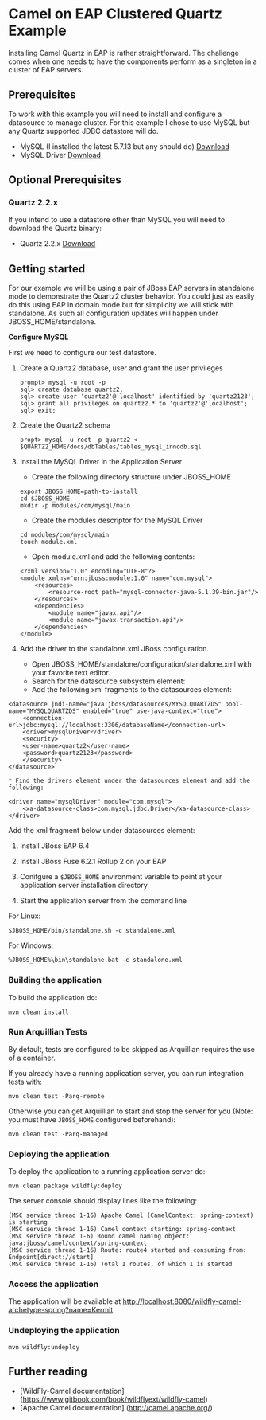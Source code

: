 # Camel on EAP Clustered Quartz Example

Installing Camel Quartz in EAP is rather straightforward.  The challenge comes when one needs to have the components perform as a singleton in a cluster of EAP servers.

## Prerequisites
To work with this example you will need to install and configure a datasource to manage cluster.  For this example I chose to use MySQL but any Quartz supported JDBC datastore will do.

* MySQL (I installed the latest 5.7.13 but any should do) [Download](http://dev.mysql.com/downloads/mysql/ "MySQL Download")  
* MySQL Driver [Download](https://dev.mysql.com/downloads/connector/j/ "MySQL Driver Download") 

## Optional Prerequisites

### Quartz 2.2.x

If you intend to use a datastore other than MySQL you will need to download the Quartz binary:

* Quartz 2.2.x [Download](http://d2zwv9pap9ylyd.cloudfront.net/quartz-2.2.3-distribution.tar.gz "Download")  

## Getting started

For our example we will be using a pair of JBoss EAP servers in standalone mode to demonstrate the Quartz2 cluster behavior.  You could just as easily do this using EAP in domain mode but for simplicity we will stick with standalone.  As such all configuration updates will happen under JBOSS_HOME/standalone.  

**Configure MySQL**

First we need to configure our test datastore.

1. Create a Quartz2 database, user and grant the user privileges
    
    ```
    prompt> mysql -u root -p
    sql> create database quartz2;
    sql> create user 'quartz2'@'localhost' identified by 'quartz2123';
    sql> grant all privileges on quartz2.* to 'quartz2'@'localhost';
    sql> exit;
    ```

2. Create the Quartz2 schema

    ```
	propt> mysql -u root -p quartz2 < $QUARTZ2_HOME/docs/dbTables/tables_mysql_innodb.sql
    ```

3. Install the MySQL Driver in the Application Server
    * Create the following directory structure under JBOSS_HOME

    ```
	export JBOSS_HOME=path-to-install
	cd $JBOSS_HOME
	mkdir -p modules/com/mysql/main
    ```
    * Create the modules descriptor for the MySQL Driver

    ```
    cd modules/com/mysql/main
    touch module.xml
    ```
    
    * Open module.xml and add the following contents:
    
    ```
    <?xml version="1.0" encoding="UTF-8"?>
    <module xmlns="urn:jboss:module:1.0" name="com.mysql">
        <resources>
            <resource-root path="mysql-connector-java-5.1.39-bin.jar"/>
        </resources>
        <dependencies>
            <module name="javax.api"/>
            <module name="javax.transaction.api"/>
        </dependencies>
    </module>
    ```

4. Add the driver to the standalone.xml JBoss configuration.  
    * Open JBOSS_HOME/standalone/configuration/standalone.xml with your favorite text editor. 
    * Search for the datasource subsystem element: <subsystem xmlns="urn:jboss:domain:datasources:1.2">
    * Add the following xml fragments to the datasources element:
```
<datasource jndi-name="java:jboss/datasources/MYSQLQUARTZDS" pool-name="MYSQLQUARTZDS" enabled="true" use-java-context="true">
    <connection-url>jdbc:mysql://localhost:3306/databaseName</connection-url>
    <driver>mysqlDriver</driver>
    <security>
    <user-name>quartz2</user-name>
    <password>quartz2123</password>
    </security>
</datasource>
```
    * Find the drivers element under the datasources element and add the following:
```
<driver name="mysqlDriver" module="com.mysql">
    <xa-datasource-class>com.mysql.jdbc.Driver</xa-datasource-class>
</driver>
```
    

Add the xml fragment below under datasources element:

1. Install JBoss EAP 6.4

1. Install JBoss Fuse 6.2.1 Rollup 2 on your EAP

2. Conifgure a `$JBOSS_HOME` environment variable to point at your application server installation directory

3. Start the application server from the command line

For Linux:

`$JBOSS_HOME/bin/standalone.sh -c standalone.xml`

For Windows:

`%JBOSS_HOME%\bin\standalone.bat -c standalone.xml`

### Building the application

To build the application do:

`mvn clean install`

### Run Arquillian Tests
    
By default, tests are configured to be skipped as Arquillian requires the use of a container.

If you already have a running application server, you can run integration tests with:

`mvn clean test -Parq-remote`

Otherwise you can get Arquillian to start and stop the server for you (Note: you must have `JBOSS_HOME` configured beforehand):

`mvn clean test -Parq-managed`

### Deploying the application

To deploy the application to a running application server do:

`mvn clean package wildfly:deploy` 

The server console should display lines like the following:

```
(MSC service thread 1-16) Apache Camel (CamelContext: spring-context) is starting
(MSC service thread 1-16) Camel context starting: spring-context
(MSC service thread 1-6) Bound camel naming object: java:jboss/camel/context/spring-context
(MSC service thread 1-16) Route: route4 started and consuming from: Endpoint[direct://start]
(MSC service thread 1-16) Total 1 routes, of which 1 is started
```

### Access the application

The application will be available at <http://localhost:8080/wildfly-camel-archetype-spring?name=Kermit>

### Undeploying the application

`mvn wildfly:undeploy`

## Further reading

* [WildFly-Camel documentation] (https://www.gitbook.com/book/wildflyext/wildfly-camel)
* [Apache Camel documentation] (http://camel.apache.org/)
